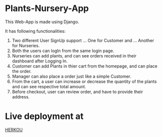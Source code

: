 # Plants-Nursery-App

This Web-App is made using Django.

It has following functionalities:

1. Two different User SignUp support
... One for Customer and
... Another for Nurseries.
2. Both the users can logIn from the same login page.
3. Nurseries can add plants, and can see orders received in their dashboard after Logging In.
4. Customer can add Plants in thier cart from the homepage, and can place the order.
5. Manager can also place a order just like a simple Customer.
6. From the cart, a user can increase or decrease the quantity of the plants and can see respective total amount.
7. Before checkout, user can review order, and have to provide their address.

# Live deployment at
[HERKOU](https://github.com/shreyashsrivastava/Plants-Nursery-App)
